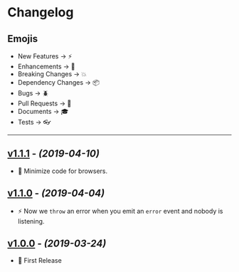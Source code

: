 # Changelog

## Emojis

- New Features -> :zap:
- Enhancements -> :star2:
- Breaking Changes -> :boom:
- Dependency Changes -> :package:
- Bugs -> :beetle:
- Pull Requests -> :book:
- Documents -> :mortar_board:
- Tests -> :eyeglasses:

---

## [v1.1.1](https://github.com/foxifyjs/events/releases/tag/v1.1.1) - _(2019-04-10)_

- :star2: Minimize code for browsers.

## [v1.1.0](https://github.com/foxifyjs/events/releases/tag/v1.1.0) - _(2019-04-04)_

- :zap: Now we `throw` an error when you emit an `error` event and nobody is listening.

## [v1.0.0](https://github.com/foxifyjs/events/releases/tag/v1.0.0) - _(2019-03-24)_

- :tada: First Release
